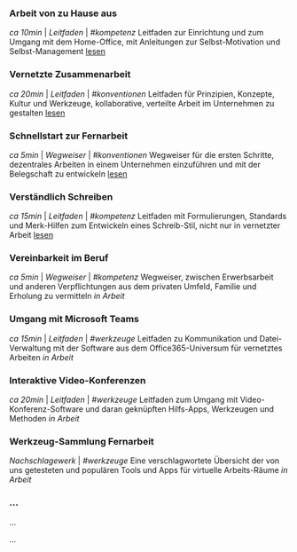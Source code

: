 ### Arbeit von zu Hause aus
*ca 10min* | *Leitfaden* | *#kompetenz*
Leitfaden zur Einrichtung und zum Umgang mit dem Home-Office, mit Anleitungen zur Selbst-Motivation und Selbst-Management
[lesen](/heimarbeit)

### Vernetzte Zusammenarbeit
*ca 20min* | *Leitfaden* | *#konventionen*
Leitfaden für Prinzipien, Konzepte, Kultur und Werkzeuge, kollaborative, verteilte Arbeit im Unternehmen zu gestalten
[lesen](/zusammenarbeit)

### Schnellstart zur Fernarbeit
*ca 5min* | *Wegweiser* | *#konventionen*
Wegweiser für die ersten Schritte, dezentrales Arbeiten in einem Unternehmen einzuführen und mit der Belegschaft zu entwickeln
[lesen](/schnellstart-unternehmen)

### Verständlich Schreiben
*ca 15min* | *Leitfaden* | *#kompetenz*
Leitfaden mit Formulierungen, Standards und Merk-Hilfen zum Entwickeln eines Schreib-Stil, nicht nur in vernetzter Arbeit
[lesen](/schreiben)

### Vereinbarkeit im Beruf
*ca 5min* | *Wegweiser* | *#kompetenz*
Wegweiser, zwischen Erwerbsarbeit und anderen Verpflichtungen aus dem privaten Umfeld, Familie und Erholung zu vermitteln
*in Arbeit*

### Umgang mit Microsoft Teams
*ca 15min* | *Leitfaden* | *#werkzeuge*
Leitfaden zu Kommunikation und Datei-Verwaltung mit der Software aus dem Office365-Universum für vernetztes Arbeiten
*in Arbeit*

### Interaktive Video-Konferenzen
*ca 20min* | *Leitfaden* | *#werkzeuge*
Leitfaden zum Umgang mit Video-Konferenz-Software und daran geknüpften Hilfs-Apps, Werkzeugen und Methoden
*in Arbeit*

### Werkzeug-Sammlung Fernarbeit
*Nachschlagewerk* | *#werkzeuge*
Eine verschlagwortete Übersicht der von uns getesteten und populären Tools und Apps für virtuelle Arbeits-Räume
*in Arbeit*

### ...
...

...
